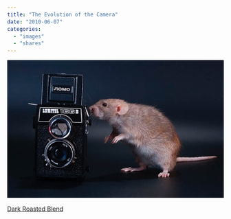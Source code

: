 ```yaml
---
title: "The Evolution of the Camera"
date: "2010-06-07"
categories: 
  - "images"
  - "shares"
---
```


![](images/tumblr_l2ywhgGDtF1qz4vrlo1_1280.jpg)

[Dark Roasted Blend](http://www.darkroastedblend.com/2010/05/evolution-of-camera.html?utm_source=feedburner&utm_medium=feed&utm_campaign=Feed%3A+TheThrillingWonderStory+%28Dark+Roasted+Blend%29&utm_content=Google+Reader)
